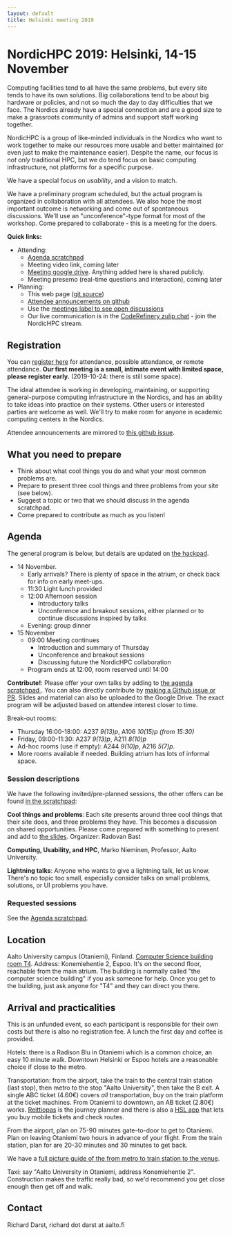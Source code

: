 ```yaml
---
layout: default
title: Helsinki meeting 2019
---
```


# NordicHPC 2019: Helsinki, 14-15 November

Computing facilities tend to all have the same problems, but every
site tends to have its own solutions.  Big collaborations tend to be
about big hardware or policies, and not so much the day to day
difficulties that we face.  The Nordics already have a special
connection and are a good size to make a grassroots community of
admins and support staff working together.

NordicHPC is a group of like-minded individuals in the Nordics who
want to work together to make our resources more usable and better
maintained (or even just to make the maintenance easier).  Despite the
name, our focus is *not only* traditional HPC, but we do tend focus on
basic computing infrastructure, not platforms for a specific purpose.

We have a special focus on *usability*, and a vision to match.

We have a preliminary program scheduled, but the actual program is
organized in collaboration with all attendees.  We also hope the most
important outcome is networking and come out of spontaneous
discussions.  We'll use an "unconference"-type format for most of the
workshop.  Come prepared to collaborate - this is a meeting for the
doers.


**Quick links:**

* Attending:
  * [Agenda scratchpad](https://hackmd.io/uCFgSqABSBKP1PGKLxjLKQ?both)
  * Meeting video link, coming later
  * [Meeting google drive](https://drive.google.com/drive/u/0/folders/1f6PwK_ihXoKRbQdyAQ2Kwh7z3h7UuxRh).  Anything added here is shared publicly.
  * Meeting presemo (real-time questions and interaction), coming later
* Planning:
  * This web page ([git
    source](https://github.com/NordicHPC/nordichpc.github.io))
  * [Attendee announcements on github](https://github.com/NordicHPC/nordichpc.github.io/issues/36)
  * Use the [meetings label to see open discussions](https://github.com/NordicHPC/nordichpc.github.io/labels/meetings)
  * Our live communication is in the [CodeRefinery zulip
    chat](https://coderefinery.zulipchat.com/) - join the NordicHPC stream.





## Registration

You can [register here](https://forms.gle/u9VLEcoWcSbWkgpk9)
for attendance, possible attendance, or remote attendance.  **Our
first meeting is a small, intimate event with limited space, please
register early.**  (2019-10-24: there is still some space).

The ideal attendee is working in developing, maintaining, or supporting
general-purpose computing infrastructure in the Nordics, and has an
ability to take ideas into practice on their systems.  Other users or interested parties
are welcome as well.  We'll try to make room for anyone in academic
computing centers in the Nordics.

Attendee announcements are mirrored to [this github
issue](https://github.com/NordicHPC/nordichpc.github.io/issues/36).



## What you need to prepare

- Think about what cool things you do and what your most common
  problems are.
- Prepare to present three cool things and three problems from your site (see below).
- Suggest a topic or two that we should discuss in the agenda
  scratchpad.
- Come prepared to contribute as much as you listen!





## Agenda

The general program is below, but details are updated on [the
hackpad](https://hackmd.io/uCFgSqABSBKP1PGKLxjLKQ?view#Schedule).

* 14 November.
  * Early arrivals?  There is plenty of space in the atrium, or check
    back for info on early meet-ups.
  * 11:30 Light lunch provided
  * 12:00 Afternoon session
    * Introductory talks
    * Unconference and breakout sessions, either planned or to
      continue discussions inspired by talks
  * Evening: group dinner
* 15 November
  * 09:00 Meeting continues
    * Introduction and summary of Thursday
    * Unconference and breakout sessions
    * Discussing future the NordicHPC collaboration
  * Program ends at 12:00, room reserved until 14:00

**Contribute!**: Please offer your own talks by adding to [the agenda scratchpad
](https://hackmd.io/uCFgSqABSBKP1PGKLxjLKQ?both).
You can also directly contribute by [making a Github issue or PR](https://github.com/NordicHPC/nordichpc.github.io/labels/meetings).
Slides and material can also be uploaded to the Google Drive.
The exact program will be adjusted based on attendee interest closer
to time.

Break-out rooms:
* Thursday 16:00-18:00: A237 *9(13)p*, A106 *10(15)p (from 15:30)*
* Friday, 09:00-11:30: A237 *9(13)p*, A211 *8(10)p*
* Ad-hoc rooms (use if empty): A244 *9(10)p*, A216 *5(7)p*.
* More rooms available if needed.  Building atrium has lots of
  informal space.


### Session descriptions

We have the following invited/pre-planned sessions, the other offers
can be found [in the
scratchpad](https://hackmd.io/uCFgSqABSBKP1PGKLxjLKQ?both):

**Cool things and problems**: Each site presents around three cool
things that their site does, and three problems they have.  This
becomes a discussion on shared opportunities.  Please come prepared
with something to present and add to [the
slides](https://docs.google.com/presentation/d/1zXVxqLQ9E8AEtexIKWWt7AjwmrKLt9HpJCvIGcv7-nQ).
Organizer: Radovan Bast

**Computing, Usability, and HPC**, Marko Nieminen, Professor, Aalto
University.

**Lightning talks**: Anyone who wants to give a lightning talk, let us
know.  There's no topic too small, especially consider talks on small
problems, solutions, or UI problems you have.



### Requested sessions

See the [Agenda scratchpad](https://hackmd.io/uCFgSqABSBKP1PGKLxjLKQ?both).





## Location

Aalto University campus (Otaniemi), Finland. [Computer Science
building room T4](https://usefulaaltomap.fi/#!/select/T4).  Address:
Konemiehentie 2, Espoo.  It's on the second floor, reachable from the
main atrium.  The building is normally called "the computer science
building" if you ask someone for help.  Once you get to the building,
just ask anyone for "T4" and they can direct you there.





## Arrival and practicalities

This is an unfunded event, so each participant is responsible for
their own costs but there is also no registration fee.  A lunch the
first day and coffee is provided.

Hotels: there is a Radison Blu in Otaniemi which is a common choice,
an easy 10 minute walk.  Downtown Helsinki or Espoo hotels are a
reasonable choice if close to the metro.

Transportation: from the airport, take the train to the central train
station (last stop), then metro to the stop "Aalto University", then
take the B exit.  A single ABC ticket (4.60€) covers *all*
transportation, buy on the train platform at the ticket machines.
From Otaniemi to downtown, an AB ticket (2.80€) works.
[Reittiopas](https://reittiopas.fi) is the journey planner and there
is also a [HSL app](https://www.hsl.fi/en/app) that lets you buy
mobile tickets and check routes.

From the airport, plan on 75-90 minutes gate-to-door to get to
Otaniemi.  Plan on leaving Otaniemi two hours in advance of your
flight.  From the train station, plan for are 20-30 minutes and
30 minutes to get back.

We have a [full picture guide of the from metro to train station to
the venue](https://imgur.com/a/ayTid7g).

Taxi: say "Aalto University in Otaniemi, address Konemiehentie 2".
Construction makes the traffic really bad, so we'd recommend you get
close enough then get off and walk.



## Contact

Richard Darst, richard dot darst at aalto.fi
